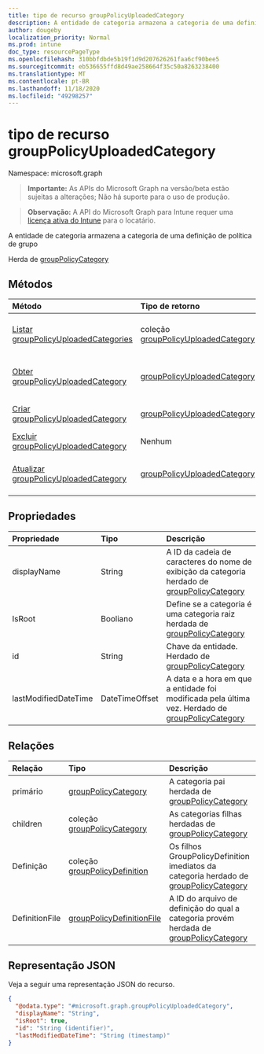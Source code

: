 ```yaml
---
title: tipo de recurso groupPolicyUploadedCategory
description: A entidade de categoria armazena a categoria de uma definição de política de grupo
author: dougeby
localization_priority: Normal
ms.prod: intune
doc_type: resourcePageType
ms.openlocfilehash: 310bbfdbde5b19f1d9d207626261faa6cf90bee5
ms.sourcegitcommit: eb536655ffd8d49ae258664f35c50a8263238400
ms.translationtype: MT
ms.contentlocale: pt-BR
ms.lasthandoff: 11/18/2020
ms.locfileid: "49298257"
---
```

# <a name="grouppolicyuploadedcategory-resource-type"></a>tipo de recurso groupPolicyUploadedCategory

Namespace: microsoft.graph

> **Importante:** As APIs do Microsoft Graph na versão/beta estão sujeitas a alterações; Não há suporte para o uso de produção.

> **Observação:** A API do Microsoft Graph para Intune requer uma [licença ativa do Intune](https://go.microsoft.com/fwlink/?linkid=839381) para o locatário.

A entidade de categoria armazena a categoria de uma definição de política de grupo


Herda de [groupPolicyCategory](../resources/intune-grouppolicy-grouppolicycategory.md)

## <a name="methods"></a>Métodos
|Método|Tipo de retorno|Descrição|
|:---|:---|:---|
|[Listar groupPolicyUploadedCategories](../api/intune-grouppolicy-grouppolicyuploadedcategory-list.md)|coleção [groupPolicyUploadedCategory](../resources/intune-grouppolicy-grouppolicyuploadedcategory.md)|Listar Propriedades e relações dos objetos [groupPolicyUploadedCategory](../resources/intune-grouppolicy-grouppolicyuploadedcategory.md) .|
|[Obter groupPolicyUploadedCategory](../api/intune-grouppolicy-grouppolicyuploadedcategory-get.md)|[groupPolicyUploadedCategory](../resources/intune-grouppolicy-grouppolicyuploadedcategory.md)|Leia as propriedades e as relações do objeto [groupPolicyUploadedCategory](../resources/intune-grouppolicy-grouppolicyuploadedcategory.md) .|
|[Criar groupPolicyUploadedCategory](../api/intune-grouppolicy-grouppolicyuploadedcategory-create.md)|[groupPolicyUploadedCategory](../resources/intune-grouppolicy-grouppolicyuploadedcategory.md)|Criar um novo objeto [groupPolicyUploadedCategory](../resources/intune-grouppolicy-grouppolicyuploadedcategory.md) .|
|[Excluir groupPolicyUploadedCategory](../api/intune-grouppolicy-grouppolicyuploadedcategory-delete.md)|Nenhum|Exclui [groupPolicyUploadedCategory](../resources/intune-grouppolicy-grouppolicyuploadedcategory.md).|
|[Atualizar groupPolicyUploadedCategory](../api/intune-grouppolicy-grouppolicyuploadedcategory-update.md)|[groupPolicyUploadedCategory](../resources/intune-grouppolicy-grouppolicyuploadedcategory.md)|Atualiza as propriedades de um objeto [groupPolicyUploadedCategory](../resources/intune-grouppolicy-grouppolicyuploadedcategory.md) .|

## <a name="properties"></a>Propriedades
|Propriedade|Tipo|Descrição|
|:---|:---|:---|
|displayName|String|A ID da cadeia de caracteres do nome de exibição da categoria herdado de [groupPolicyCategory](../resources/intune-grouppolicy-grouppolicycategory.md)|
|IsRoot|Booliano|Define se a categoria é uma categoria raiz herdada de [groupPolicyCategory](../resources/intune-grouppolicy-grouppolicycategory.md)|
|id|String|Chave da entidade. Herdado de [groupPolicyCategory](../resources/intune-grouppolicy-grouppolicycategory.md)|
|lastModifiedDateTime|DateTimeOffset|A data e a hora em que a entidade foi modificada pela última vez. Herdado de [groupPolicyCategory](../resources/intune-grouppolicy-grouppolicycategory.md)|

## <a name="relationships"></a>Relações
|Relação|Tipo|Descrição|
|:---|:---|:---|
|primário|[groupPolicyCategory](../resources/intune-grouppolicy-grouppolicycategory.md)|A categoria pai herdada de [groupPolicyCategory](../resources/intune-grouppolicy-grouppolicycategory.md)|
|children|coleção [groupPolicyCategory](../resources/intune-grouppolicy-grouppolicycategory.md)|As categorias filhas herdadas de [groupPolicyCategory](../resources/intune-grouppolicy-grouppolicycategory.md)|
|Definição|coleção [groupPolicyDefinition](../resources/intune-grouppolicy-grouppolicydefinition.md)|Os filhos GroupPolicyDefinition imediatos da categoria herdado de [groupPolicyCategory](../resources/intune-grouppolicy-grouppolicycategory.md)|
|DefinitionFile|[groupPolicyDefinitionFile](../resources/intune-grouppolicy-grouppolicydefinitionfile.md)|A ID do arquivo de definição do qual a categoria provém herdada de [groupPolicyCategory](../resources/intune-grouppolicy-grouppolicycategory.md)|

## <a name="json-representation"></a>Representação JSON
Veja a seguir uma representação JSON do recurso.
<!-- {
  "blockType": "resource",
  "keyProperty": "id",
  "@odata.type": "microsoft.graph.groupPolicyUploadedCategory"
}
-->
``` json
{
  "@odata.type": "#microsoft.graph.groupPolicyUploadedCategory",
  "displayName": "String",
  "isRoot": true,
  "id": "String (identifier)",
  "lastModifiedDateTime": "String (timestamp)"
}
```





